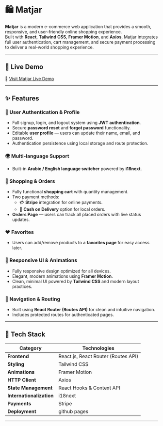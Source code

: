 # 🛍️ Matjar

**Matjar** is a modern e-commerce web application that provides a smooth, responsive, and user-friendly online shopping experience.  
Built with **React**, **Tailwind CSS**, **Framer Motion**, and **Axios**, Matjar integrates full user authentication, cart management, and secure payment processing to deliver a real-world shopping experience.

---

## 🚀 Live Demo

🔗 [Visit Matjar Live Demo](https://am-mar7.github.io/Matjar/)

---

## ✨ Features

### 👤 User Authentication & Profile
- Full signup, login, and logout system using **JWT authentication**.
- Secure **password reset** and **forgot password** functionality.
- Editable **user profile** — users can update their name, email, and password.
- Authentication persistence using local storage and route protection.

### 🌍 Multi-language Support
- Built-in **Arabic / English language switcher** powered by **i18next**.

### 🛒 Shopping & Orders
- Fully functional **shopping cart** with quantity management.
- Two payment methods:
  - 💳 **Stripe** integration for online payments.
  - 🚚 **Cash on Delivery** option for local orders.
- **Orders Page** — users can track all placed orders with live status updates.

### ❤️ Favorites
- Users can add/remove products to a **favorites page** for easy access later.

### 📱 Responsive UI & Animations
- Fully responsive design optimized for all devices.
- Elegant, modern animations using **Framer Motion**.
- Clean, minimal UI powered by **Tailwind CSS** and modern layout practices.

### 🧭 Navigation & Routing
- Built using **React Router (Routes API)** for clean and intuitive navigation.
- Includes protected routes for authenticated pages.

---

## 🧰 Tech Stack

| Category | Technologies |
|-----------|---------------|
| **Frontend** | React.js, React Router (Routes API) |
| **Styling** | Tailwind CSS |
| **Animations** | Framer Motion |
| **HTTP Client** | Axios |
| **State Management** | React Hooks & Context API |
| **Internationalization** | i18next |
| **Payments** | Stripe |
| **Deployment** | github pages |

---



